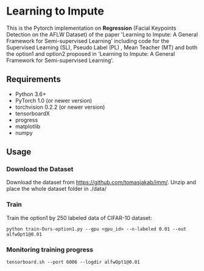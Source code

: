 # Learning to Impute
This is the Pytorch implementation on **Regression** (Facial Keypoints Detection on the AFLW Dataset) of the paper 'Learning to Impute: A General Framework for Semi-supervised Learning' including code for the Supervised Learning (SL), Pseudo Label (PL) , Mean Teacher (MT) and both the option1 and option2 proposed in 'Learning to Impute: A General Framework for Semi-supervised Learning'.


## Requirements
- Python 3.6+
- PyTorch 1.0 (or newer version)
- torchvision 0.2.2 (or newer version)
- tensorboardX
- progress
- matplotlib
- numpy

## Usage

### Download the Dataset
Download the dataset from https://github.com/tomasjakab/imm/. Unzip and place the whole dataset folder in ./data/

### Train
Train the option1 by 250 labeled data of CIFAR-10 dataset:

```
python train-Ours-option1.py --gpu <gpu_id> --n-labeled 0.01 --out alfwOpt1@0.01
```

### Monitoring training progress
```
tensorboard.sh --port 6006 --logdir alfwOpt1@0.01